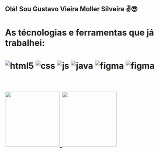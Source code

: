## Olá! Sou Gustavo Vieira Moller Silveira ✌️😎

<h1>As técnologias e ferramentas que já trabalhei:<h1>
  
<div style="display: inline_block">
  <img align="center" alt="html5" src="https://img.shields.io/badge/HTML5-E34F26?style=for-the-badge&logo=html5&logoColor=white" />
  <img align="center" alt="css" src="https://img.shields.io/badge/CSS3-1572B6?style=for-the-badge&logo=css3&logoColor=white" />
  <img align="center" alt="js" src="https://img.shields.io/badge/JavaScript-F7DF1E?style=for-the-badge&logo=javascript&logoColor=black" />
  <img align="center" alt="java" src="https://img.shields.io/badge/java-%23ED8B00.svg?style=for-the-badge&logo=java&logoColor=white" />
  <img align="center" alt="figma" src="https://img.shields.io/badge/figma-%23F24E1E.svg?style=for-the-badge&logo=figma&logoColor=white" />
  <img align="center" alt="figma" src="https://img.shields.io/badge/postgres-%23316192.svg?style=for-the-badge&logo=postgresql&logoColor=white" />
  <div>
    <br>
    <br>
  <a href="https://github.com/Gustavo-Moller">
  <img height="180em" src="https://github-readme-stats.vercel.app/api/top-langs/?username=Gustavo-Moller&layout=compact&langs_count=7&theme=dracula"/>
  <img height="180em" src="https://github-readme-stats.vercel.app/api?username=Gustavo-Moller&show_icons=true&theme=dracula&include_all_commits=true&count_private=true"/>
  </div>

</div><br/>
